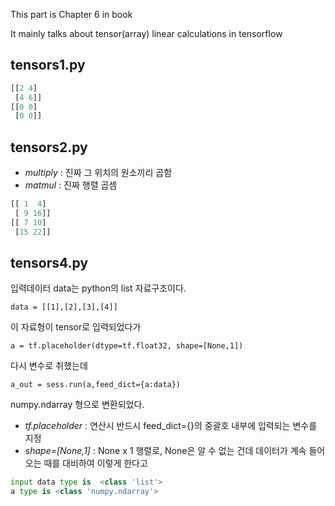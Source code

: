 This part is Chapter 6 in book

It mainly talks about tensor(array) linear calculations in tensorflow

## tensors1.py

~~~python
[[2 4]
 [4 6]]
[[0 0]
 [0 0]]
~~~

## tensors2.py

* *multiply* : 진짜 그 위치의 원소끼리 곱함
* *matmul* : 진짜 행렬 곱셈

~~~python
[[ 1  4]
 [ 9 16]]
[[ 7 10]
 [15 22]]
~~~

## tensors4.py

입력데이터 data는 python의 list 자료구조이다.
```
data = [[1],[2],[3],[4]]
```
이 자료형이 tensor로 입력되었다가
```
a = tf.placeholder(dtype=tf.float32, shape=[None,1])
```
다시 변수로 취했는데
```
a_out = sess.run(a,feed_dict={a:data})
```
numpy.ndarray 형으로 변환되었다.

* *tf.placeholder* : 연산시 반드시 feed_dict={}의 중괄호 내부에 입력되는 변수를 지정
* *shape=[None,1]* : None x 1 행렬로, None은 알 수 없는 건데 데이터가 계속 들어오는 때를 대비하여 이렇게 한다고 

~~~python
input data type is  <class 'list'>
a type is <class 'numpy.ndarray'>
~~~
